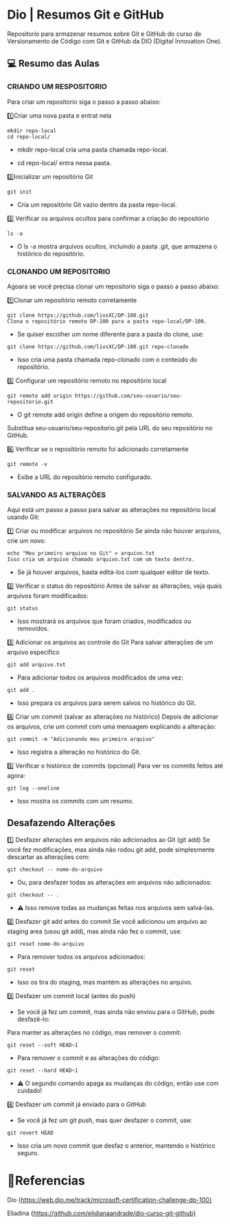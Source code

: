 
# Dio | Resumos Git e GitHub

Repositorio para armazenar resumos sobre Git e GitHub do curso de Versionamento de Código com Git e GitHub da DIO (Digital Innovation One).

## 💻 Resumo das Aulas 

### CRIANDO UM RESPOSITORIO

Para criar um repositorio siga o passo a passo abaixo:

1️⃣Criar uma nova pasta e entrat nela 
```
mkdir repo-local
cd repo-local/
```
- mkdir repo-local cria uma pasta chamada repo-local.

- cd repo-local/ entra nessa pasta.


2️⃣Inicializar um repositório Git 
```
git init
```
- Cria um repositório Git vazio dentro da pasta repo-local.


3️⃣ Verificar os arquivos ocultos para confirmar a criação do repositório
```
ls -a
```
- O ls -a mostra arquivos ocultos, incluindo a pasta .git, que armazena o histórico do repositório.

### CLONANDO UM REPOSITORIO

Agoara se você precisa clonar um repositorio siga o passo a passo abaixo:

1️⃣Clonar um repositório remoto corretamente
```
git clone https://github.com/livsXC/DP-100.git
Clona o repositório remoto DP-100 para a pasta repo-local/DP-100.
```
- Se quiser escolher um nome diferente para a pasta do clone, use:
```
git clone https://github.com/livsXC/DP-100.git repo-clonado
```
- Isso cria uma pasta chamada repo-clonado com o conteúdo do repositório.


5️⃣ Configurar um repositório remoto no repositório local
```
git remote add origin https://github.com/seu-usuario/seu-repositorio.git
```
- O git remote add origin define a origem do repositório remoto.

Substitua seu-usuario/seu-repositorio.git pela URL do seu repositório no GitHub.


6️⃣ Verificar se o repositório remoto foi adicionado corretamente
```
git remote -v
```
- Exibe a URL do repositório remoto configurado.

### SALVANDO AS ALTERAÇÕES 

Aqui está um passo a passo para salvar as alterações no repositório local usando Git:

1️⃣ Criar ou modificar arquivos no repositório
Se ainda não houver arquivos, crie um novo:
```
echo "Meu primeiro arquivo no Git" > arquivo.txt
Isso cria um arquivo chamado arquivo.txt com um texto dentro.
```
- Se já houver arquivos, basta editá-los com qualquer editor de texto.

2️⃣ Verificar o status do repositório
Antes de salvar as alterações, veja quais arquivos foram modificados:
```
git status
```
- Isso mostrará os arquivos que foram criados, modificados ou removidos.


3️⃣ Adicionar os arquivos ao controle do Git
Para salvar alterações de um arquivo específico
```
git add arquivo.txt
```
- Para adicionar todos os arquivos modificados de uma vez:
```
git add .
```
- Isso prepara os arquivos para serem salvos no histórico do Git.


4️⃣ Criar um commit (salvar as alterações no histórico)
Depois de adicionar os arquivos, crie um commit com uma mensagem explicando a alteração:
```
git commit -m "Adicionando meu primeiro arquivo"
```
- Isso registra a alteração no histórico do Git.

5️⃣ Verificar o histórico de commits (opcional)
Para ver os commits feitos até agora:
```
git log --oneline
```
- Isso mostra os commits com um resumo.

## Desafazendo Alterações

1️⃣ Desfazer alterações em arquivos não adicionados ao Git (git add)
Se você fez modificações, mas ainda não rodou git add, pode simplesmente descartar as alterações com:
```
git checkout -- nome-do-arquivo
```
- Ou, para desfazer todas as alterações em arquivos não adicionados:
```
git checkout -- .
```
- ⚠️ Isso remove todas as mudanças feitas nos arquivos sem salvá-las.


2️⃣ Desfazer git add antes do commit
Se você adicionou um arquivo ao staging area (usou git add), mas ainda não fez o commit, use:
```
git reset nome-do-arquivo
```
- Para remover todos os arquivos adicionados:
```
git reset
```
- Isso os tira do staging, mas mantém as alterações no arquivo.


3️⃣ Desfazer um commit local (antes do push)
- Se você já fez um commit, mas ainda não enviou para o GitHub, pode desfazê-lo:

Para manter as alterações no código, mas remover o commit:
```
git reset --soft HEAD~1
```
- Para remover o commit e as alterações do código:
```
git reset --hard HEAD~1
```
- ⚠️ O segundo comando apaga as mudanças do código, então use com cuidado!

4️⃣ Desfazer um commit já enviado para o GitHub
- Se você já fez um git push, mas quer desfazer o commit, use:
```
git revert HEAD
```
- Isso cria um novo commit que desfaz o anterior, mantendo o histórico seguro.


# 🔎Referencias

Dio {https://web.dio.me/track/microsoft-certification-challenge-dp-100}

Eliadina {https://github.com/elidianaandrade/dio-curso-git-github}
